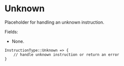 # Unknown

Placeholder for handling an unknown instruction.

Fields:
- None.

```rust,ignore
InstructionType::Unknown => {
    // handle unknown instruction or return an error
}
```
